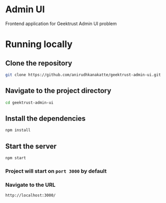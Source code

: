 # Admin UI

Frontend application for Geektrust Admin UI problem

# Running locally

## Clone the repository

```bash
git clone https://github.com/anirudhkanakatte/geektrust-admin-ui.git
```

## Navigate to the project directory

```bash
cd geektrust-admin-ui
```

## Install the dependencies

```bash
npm install
```

## Start the server

```bash
npm start
```

### Project will start on `port 3000` by default
### Navigate to the URL

```bash
http://localhost:3000/
```

